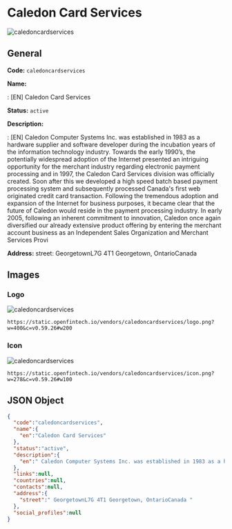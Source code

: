 
# Caledon Card Services 
![caledoncardservices](https://static.openfintech.io/vendors/caledoncardservices/logo.png?w=400&c=v0.59.26#w200)  

## General 
 
**Code:** `caledoncardservices` 
 
**Name:** 
 
:	[EN] Caledon Card Services 
 
**Status:** `active` 
 
**Description:** 
 
: [EN]  Caledon Computer Systems Inc. was established in 1983 as a hardware supplier and software developer during the incubation years of the information technology industry. Towards the early 1990’s, the potentially widespread adoption of the Internet presented an intriguing opportunity for the merchant industry regarding electronic payment processing and in 1997, the Caledon Card Services division was officially created. Soon after this we developed a high speed batch based payment processing system and subsequently processed Canada's first web originated credit card transaction. Following the tremendous adoption and expansion of the Internet for business purposes, it became clear that the future of Caledon would reside in the payment processing industry. In early 2005, following an inherent commitment to innovation, Caledon once again diversified our already extensive product offering by entering the merchant account business as an Independent Sales Organization and Merchant Services Provi  
 
**Address:** 
street:  GeorgetownL7G 4T1 Georgetown, OntarioCanada  

## Images 

### Logo 
 
![caledoncardservices](https://static.openfintech.io/vendors/caledoncardservices/logo.png?w=400&c=v0.59.26#w200)  

```
https://static.openfintech.io/vendors/caledoncardservices/logo.png?w=400&c=v0.59.26#w200
```  

### Icon 
 
![caledoncardservices](https://static.openfintech.io/vendors/caledoncardservices/icon.png?w=278&c=v0.59.26#w100)  

```
https://static.openfintech.io/vendors/caledoncardservices/icon.png?w=278&c=v0.59.26#w100
```  

## JSON Object 

```json
{
  "code":"caledoncardservices",
  "name":{
    "en":"Caledon Card Services"
  },
  "status":"active",
  "description":{
    "en":" Caledon Computer Systems Inc. was established in 1983 as a hardware supplier and software developer during the incubation years of the information technology industry. Towards the early 1990\u2019s, the potentially widespread adoption of the Internet presented an intriguing opportunity for the merchant industry regarding electronic payment processing and in 1997, the Caledon Card Services division was officially created. Soon after this we developed a high speed batch based payment processing system and subsequently processed Canada's first web originated credit card transaction. Following the tremendous adoption and expansion of the Internet for business purposes, it became clear that the future of Caledon would reside in the payment processing industry. In early 2005, following an inherent commitment to innovation, Caledon once again diversified our already extensive product offering by entering the merchant account business as an Independent Sales Organization and Merchant Services Provi "
  },
  "links":null,
  "countries":null,
  "contacts":null,
  "address":{
    "street":" GeorgetownL7G 4T1 Georgetown, OntarioCanada "
  },
  "social_profiles":null
}
```  
